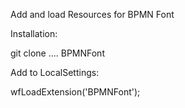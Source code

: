 Add and load Resources for BPMN Font

Installation:

 git clone .... BPMNFont

Add to LocalSettings:

 wfLoadExtension('BPMNFont');

